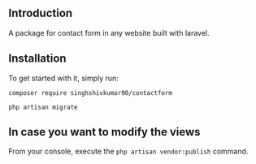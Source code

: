## Introduction

A package for contact form in any website built with laravel.

## Installation

To get started with it, simply run:

    composer require singhshivkumar90/contactform
    
    php artisan migrate

## In case you want to modify the views

From your console, execute the `php artisan vendor:publish` command.
